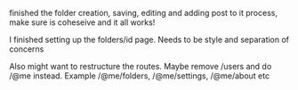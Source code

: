 finished the folder creation, saving, editing and adding post to it process, make sure is coheseive and it all works!

I finished setting up the folders/id page. Needs to be style and separation of concerns

Also might want to restructure the routes. Maybe remove /users and do /@me instead. Example /@me/folders, /@me/settings, /@me/about etc
